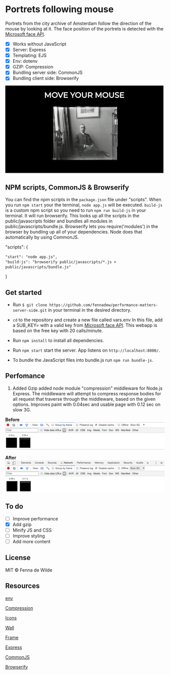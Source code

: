 # Portrets following mouse

Portrets from the city archive of Amsterdam follow the direction of the mouse by looking at it. The face position of the portrets is detected with the [Microsoft face API](https://azure.microsoft.com/en-us/services/cognitive-services/face/).
*   [x] Works without JavaScript
*   [x] Server: Express
*   [x] Templating: EJS
*   [x] Env: dotenv
*   [x] GZIP: Compression
*   [x] Bundling server side: CommonJS
*   [x] Bundling client side: Browserify

![Example webapp](https://github.com/fennadew/performance-matters-server-side/blob/master/public/images/example.gif)

## NPM scripts, CommonJS & Browserify
You can find the npm scripts in the `package.json` file under "scripts". When you run `npm start` your the terminal, `node app.js` will be executed.
`build-js` is a custom npm script so you need to run `npm run build-js` in your terminal. It will run browserify. This looks up all the scripts in the public/javascripts folder and bundles all modules in public/javascripts/bundle.js.
Browserify lets you require('modules') in the browser by bundling up all of your dependencies. Node does that automatically by using CommonJS.

  "scripts": {

    "start": "node app.js",
    "build-js": "browserify public/javascripts/*.js > public/javascripts/bundle.js"

  }

## Get started

* Run `$ git clone https://github.com/fennadew/performance-matters-server-side.git` in your terminal in the desired directory.

* `cd` to the repository and create a new file called vars.env
In this file, add a SUB_KEY= with a valid key from [Microsoft face API](https://azure.microsoft.com/en-us/services/cognitive-services/face/).
This webapp is based on the free key with 20 calls/minute. 

* Run `npm install` to install all dependencies.

* Run `npm start` start the server.
App listens on `http://localhost:8000/`.

* To bundle the JavaScript files into bundle.js run `npm run bundle-js`.

## Perfomance
1. Added Gzip
added node module "compression" middleware for Node.js Express. The middleware will attempt to compress response bodies for all request that traverse through the middleware, based on the given options.
Improves paint with 0.04sec and usable page with 0.12 sec on slow 3G.

<b>Before</b>
![Example webapp](https://github.com/fennadew/performance-matters-server-side/blob/master/public/images/voor.png)

<b>After</b>
![Example webapp](https://github.com/fennadew/performance-matters-server-side/blob/master/public/images/na.png)

## To do
*   [ ] Improve performance
*   [x] Add gzip
*   [ ] Minify JS and CSS
*   [ ] Improve styling
*   [ ] Add more content

## License
MIT © Fenna de Wilde

## Resources

[env](https://github.com/motdotla/dotenv)

[Compression](https://github.com/expressjs/compression)

[Icons](flaticon.com)

[Wall](https://desktopwalls.net/wp-content/uploads/2015/02/White%20Wall%20Texture%20Cracks%20Grunge%20Desktop%20Wallpaper.jpg)

[Frame](http://pluspng.com/png-54437.html)

[Express](https://github.com/expressjs/express)

[CommonJS](https://nodejs.org/docs/latest/api/modules.html)

[Browserify](http://browserify.org/)




